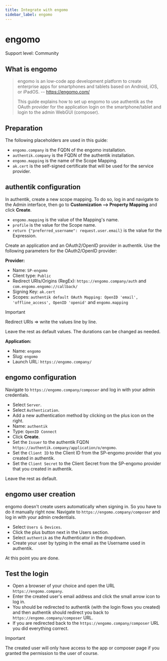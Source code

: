 ```yaml
---
title: Integrate with engomo
sidebar_label: engomo
---
```


# engomo

<span class="badge badge--secondary">Support level: Community</span>

## What is engomo

> engomo is an low-code app development platform to create enterprise apps for smartphones and tablets based on Android, iOS, or iPadOS.
> -- https://engomo.com/
>
> This guide explains how to set up engomo to use authentik as the OAuth provider for the application login on the smartphone/tablet and login to the admin WebGUI (composer).

## Preparation

The following placeholders are used in this guide:

- `engomo.company` is the FQDN of the engomo installation.
- `authentik.company` is the FQDN of the authentik installation.
- `engomo.mapping` is the name of the Scope Mapping.
- `ak.cert` is the self-signed certificate that will be used for the service provider.

## authentik configuration

In authentik, create a new scope mapping. To do so, log in and navigate to the Admin interface, then go to **Customization --> Property Mapping** and click **Create**.

- `engomo.mapping` is the value of the Mapping's name.
- `profile` is the value for the Scope name.
- `return {"preferred_username": request.user.email}` is the value for the Expression.

Create an application and an OAuth2/OpenID provider in authentik. Use the following parameters for the OAuth2/OpenID provider:

**Provider:**

- Name: `SP-engomo`
- Client type: `Public`
- Redirect URIs/Origins (RegEx): `https://engomo.company/auth` and `com.engomo.engomo://callback/`
- Signing Key: `ak.cert`
- Scopes: `authentik default OAuth Mapping: OpenID 'email', 'offline_access', OpenID 'openid'` and `engomo.mapping`

> [!IMPORTANT]
> Redirect URIs => write the values line by line.

Leave the rest as default values. The durations can be changed as needed.

**Application:**

- Name: `engomo`
- Slug: `engomo`
- Launch URL: `https://engomo.company/`

## engomo configuration

Navigate to `https://engomo.company/composer` and log in with your admin credentials.

- Select `Server`.
- Select `Authentication`.
- Add a new authentication method by clicking on the plus icon on the right.
- Name: `authentik`
- Type: `OpenID Connect`
- Click **Create**.
- Set the `Issuer` to the authentik FQDN `https://authentik.company/application/o/engomo`.
- Set the `Client ID` to the Client ID from the SP-engomo provider that you created in authentik.
- Set the `Client Secret` to the Client Secret from the SP-engomo provider that you created in authentik.

Leave the rest as default.

## engomo user creation

engomo doesn't create users automatically when signing in. So you have to do it manually right now.
Navigate to `https://engomo.company/composer` and log in with your admin credentials.

- Select `Users & Devices`.
- Click the plus button next in the Users section.
- Select `authentik` as the Authenticator in the dropdown.
- Create your user by typing in the email as the Username used in authentik.

At this point you are done.

## Test the login

- Open a browser of your choice and open the URL `https://engomo.company`.
- Enter the created user's email address and click the small arrow icon to log in.
- You should be redirected to authentik (with the login flows you created) and then authentik should redirect you back to `https://engomo.company/composer` URL.
- If you are redirected back to the `https://engomo.company/composer` URL you did everything correct.

> [!IMPORTANT]
> The created user will only have access to the app or composer page if you granted the permission to the user of course.
